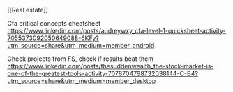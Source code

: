 [[Real estate]]

Cfa critical concepts cheatsheet
https://www.linkedin.com/posts/audreywxy_cfa-level-1-quicksheet-activity-7055373092050649088-6KFy?utm_source=share&utm_medium=member_android

Check projects from FS, check if results beat them
https://www.linkedin.com/posts/thesuddenwealth_the-stock-market-is-one-of-the-greatest-tools-activity-7078704798732038144-C-B4?utm_source=share&utm_medium=member_desktop